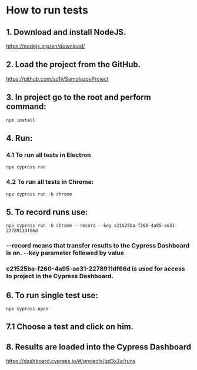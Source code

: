 #  How to run tests
## 1. Download and install NodeJS.           
https://nodejs.org/en/download/

## 2. Load the project from the GitHub.       
https://github.com/so1ji/SamolazovProject

## 3. In project go to the root and perform command: 
```
npm install
```

## 4. Run: 

###  4.1 To run all tests in Electron
```
npx cypress run
```

###  4.2 To run all tests in Chrome: 
```
npx cypress run -b chrome
```

## 5. To record runs use:   
```
npx cypress run -b chrome --record --key c21525ba-f260-4a95-ae31-2278911df66d
```

### --record means that transfer results to the Cypress Dashboard is on. --key parameter followed by value
### c21525ba-f260-4a95-ae31-2278911df66d is used for access to project in the Cypress Dashboard.

## 6. To run single test use:  
```
npx cypress open
```

##  7.1 Choose a test and click on him.

## 8. Results are loaded into the Cypress Dashboard 
https://dashboard.cypress.io/#/projects/gd3x2a/runs
